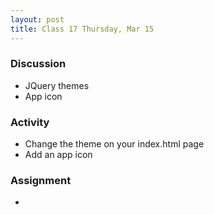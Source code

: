 ```yaml
---
layout: post
title: Class 17 Thursday, Mar 15
---
```


### Discussion

* JQuery themes
* App icon

### Activity

* Change the theme on your index.html page
* Add an app icon

### Assignment

*

